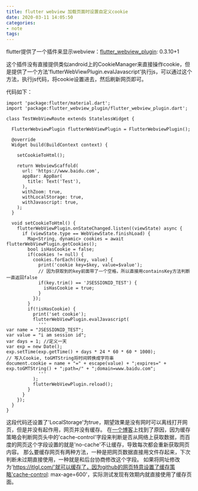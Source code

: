 ```yaml
---
title: flutter webview 加载页面时设置自定义cookie
date: 2020-03-11 14:05:50 
categories: 
- note
tags: 
---
```

flutter提供了一个插件来显示webview：[flutter_webview_plugin](https://pub.flutter-io.cn/packages/flutter_webview_plugin#webview-functions): 0.3.10+1

这个插件没有直接提供类似android上的CookieManager来直接操作cookie，但是提供了一个方法'flutterWebViewPlugin.evalJavascript'执行js，可以通过这个方法，执行js代码，将cookie设置进去，然后刷新网页即可。

代码如下：
```flutter
import 'package:flutter/material.dart';
import 'package:flutter_webview_plugin/flutter_webview_plugin.dart';

class TestWebViewRoute extends StatelessWidget {

  FlutterWebviewPlugin flutterWebViewPlugin = FlutterWebviewPlugin();

  @override
  Widget build(BuildContext context) {

    setCookieToHtml();

    return WebviewScaffold(
      url: 'https://www.baidu.com',
      appBar: AppBar(
        title: Text('Test'),
      ),
      withZoom: true,
      withLocalStorage: true,
      withJavascript: true,
    );
  }

  void setCookieToHtml() {
    flutterWebViewPlugin.onStateChanged.listen((viewState) async {
      if (viewState.type == WebViewState.finishLoad) {
        Map<String, dynamic> cookies = await flutterWebViewPlugin.getCookies();
        bool isHasCookie = false;
        if(cookies != null) {
          cookies.forEach((key, value) {
            print('cookie key=$key, value=$value');
            // 因为获取到的key前面带了一个空格，所以直接用containsKey方法判断一直返回false
            if(key.trim() == 'JSESSIONID_TEST') {
              isHasCookie = true;
            }
          });
        }
        if(!isHasCookie) {
          print('set cookie');
          flutterWebViewPlugin.evalJavascript(
            '''
var name = "JSESSIONID_TEST";
var value = "i am session id";
var days = 1; //定义一天
var exp = new Date();
exp.setTime(exp.getTime() + days * 24 * 60 * 60 * 1000);
// 写入Cookie, toGMTString将时间转换成字符串
document.cookie = name + "=" + escape(value) + ";expires=" + exp.toGMTString() + ";path=/" + ";domain=www.baidu.com";
            '''
          );
          flutterWebViewPlugin.reload();
        }
      }
    });
  }
}
```

这段代码还设置了'LocalStorage'为true，期望效果是没有网时可以离线打开网页，但是并没有起作用，网页并没有缓存。
在[一个博客](https://www.cnblogs.com/jerrywublogs/p/9481646.html)上找到了原因，因为缓存策略会判断网页头中的'cache-control'字段来判断是否从网络上获取数据，而百度的网页这个字段设置的就是'no-cache'不让缓存，导致每次都会重新获取网页内容。
那么要缓存网页有两种方法，一种是把网页数据直接用文件存起来，下次判断未过期直接使用，一种就是和后台协商修改这个字段。
如果将网址修改为'https://itlgl.com/'就可以缓存了，因为github的网页特意设置了缓存策略'cache-control: max-age=600'，实际测试发现有效期内就直接使用了缓存页面。
